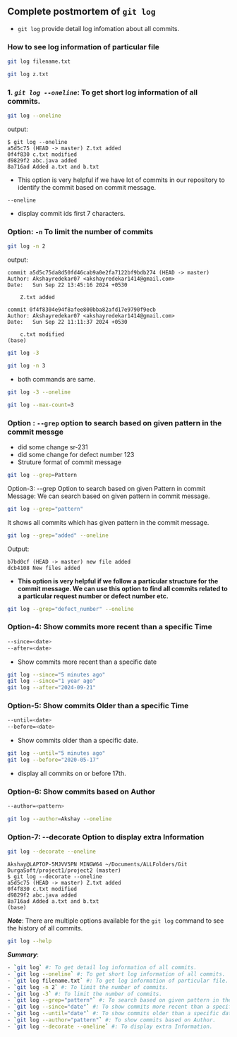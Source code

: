 
## Complete postmortem of `git log`

- `git log` provide detail log infomation about all commits.

### How to see log information of particular file

```bash
git log filename.txt
```

```bash
git log z.txt
```

### 1. **_`git log --oneline`_**: To get short log information of all commits.

```bash
git log --oneline
```

output:
```
$ git log --oneline
a5d5c75 (HEAD -> master) Z.txt added
0f4f830 c.txt modified
d9829f2 abc.java added
8a716ad Added a.txt and b.txt
```

- This option is very helpful if we have lot of commits in our repository to identify the commit based on commit message.

`--oneline` 
- display commit ids first 7 characters.


### Option: `-n` To limit the number of commits

```bash
git log -n 2
```

output:
```$ git log -n 2
commit a5d5c75da8d50fd46cab9a0e2fa7122bf9bdb274 (HEAD -> master)
Author: Akshayredekar07 <akshayredekar1414@gmail.com>
Date:   Sun Sep 22 13:45:16 2024 +0530

    Z.txt added

commit 0f4f8304e94f8afee800bba82afd17e9790f9ecb
Author: Akshayredekar07 <akshayredekar1414@gmail.com>
Date:   Sun Sep 22 11:11:37 2024 +0530

    c.txt modified
(base)
```

```bash
git log -3

git log -n 3
```
- both commands are same.


```bash
git log -3 --oneline

git log --max-count=3
```


### Option : `--grep` option to search based on given pattern in the commit messge

- did some change sr-231
- did some change for defect number 123
- Struture format of commit message

```bash
git log --grep=Pattern
```

Option-3: --grep Option to search based on given Pattern in commit Message:
We can search based on given pattern in commit message.
```bash
git log --grep="pattern"
```
It shows all commits which has given pattern in the commit message.
```bash
git log --grep="added" --oneline
```
Output:
```$ git log --grep="added" --oneline
b7bd0cf (HEAD -> master) new file added
dcb4108 New files added
```
- **This option is very helpful if we follow a particular structure for the commit message. 
We can use this option to find all commits related to a particular request number or 
defect number etc.**

```bash
git log --grep="defect_number" --oneline
```
### Option-4: Show commits more recent than a specific Time

```bash
--since=<date>
--after=<date>
```
- Show commits more recent than a specific date
```bash
git log --since="5 minutes ago"
git log --since="1 year ago"
git log --after="2024-09-21"
```
### Option-5: Show commits Older than a specific Time

```bash
--until=<date>
--before=<date>
```

- Show commits older than a specific date.

```bash
git log --until="5 minutes ago"
git log --before="2020-05-17"
```
- display all commits on or before 17th.

### Option-6: Show commits based on Author

```bash
--author=<pattern>
```

```bash
git log --author=Akshay --oneline
```


### Option-7: --decorate Option to display extra Information

```bash
git log --decorate --oneline
```

```
Akshay@LAPTOP-5MJVV5PN MINGW64 ~/Documents/ALLFolders/Git DurgaSoft/project1/project2 (master)
$ git log --decorate --oneline
a5d5c75 (HEAD -> master) Z.txt added
0f4f830 c.txt modified
d9829f2 abc.java added
8a716ad Added a.txt and b.txt
(base)
```


**_Note_**: There are multiple options available for the `git log` command to see the history of all 
commits.
```bash
git log --help
```

**_Summary_**:

```bash
- `git log` #: To get detail log information of all commits.
- `git log --oneline` #: To get short log information of all commits.
- `git log filename.txt` #: To get log information of particular file.
- `git log -n 2` #: To limit the number of commits.
- `git log -3` #: To limit the number of commits.
- `git log --grep="pattern"` #: To search based on given pattern in the commit message.
- `git log --since="date"` #: To show commits more recent than a specific date.
- `git log --until="date"` #: To show commits older than a specific date.
- `git log --author="pattern"` #: To show commits based on Author.
- `git log --decorate --oneline` #: To display extra Information.
```